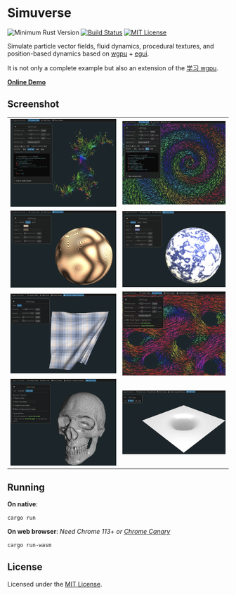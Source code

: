 # Simuverse

![Minimum Rust Version](https://img.shields.io/badge/min%20rust-1.67-green.svg)
[![Build Status](https://github.com/jinleili/simuverse/workflows/CI/badge.svg?branch=main)](https://github.com/jinleili/simuverse/actions)
[![MIT License](https://img.shields.io/badge/license-MIT-blue.svg)](https://github.com/jinleili/simuverse#license)

Simulate particle vector fields, fluid dynamics, procedural textures, and position-based dynamics based on [wgpu](https://github.com/gfx-rs/wgpu) + [egui](https://github.com/emilk/egui).

It is not only a complete example but also an extension of the [学习 wgpu](https://github.com/jinleili/learn-wgpu-zh).

**[Online Demo](https://jinleili.github.io/learn-wgpu-zh/simuverse)**

## Screenshot
| | |
|---|---|
|![Julia Set](screenshots/julia_set.png) | ![Spirl](screenshots/spirl.png)|
|![Wood](screenshots/wood.png) | ![Marble](screenshots/marble.png)|
|![PBD Cloth](screenshots/cloth.png) | ![LBM Fluid](screenshots/lbm.png)|
|![Load .obj](screenshots/obj.png) | ![B-Spline animation](screenshots/bsp.png)|

## Running
**On native**:
```sh
cargo run
```
**On web browser**:
*Need Chrome 113+ or [Chrome Canary](https://jinleili.github.io/learn-wgpu-zh/#如何开启浏览器-webgpu-试验功能)*
```sh
cargo run-wasm
```

## License
Licensed under the [MIT License](https://github.com/jinleili/simuverse/blob/main/LICENSE.MIT).